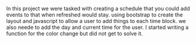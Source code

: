  In this project we were tasked with creating a schedule that you could add events to that when refreshed would stay. using bootstrap to create the layout and javascript to allow a user to add things to each time block. we also neede to add the day and current time for the user. I started writing a function for the color change but did not get to solve it.